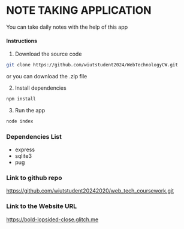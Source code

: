 # NOTE TAKING APPLICATION

You can take daily notes with the help of this app

#### Instructions

1. Download the source code

```bash
git clone https://github.com/wiutstudent2024/WebTechnologyCW.git
```

or you can download the .zip file

2. Install dependencies

```bash
npm install
```

3. Run the app

```bash
node index
```

### Dependencies List

- express
- sqlite3
- pug

### Link to github repo
https://github.com/wiutstudent20242020/web_tech_coursework.git

### Link to the Website URL
https://bold-lopsided-close.glitch.me
